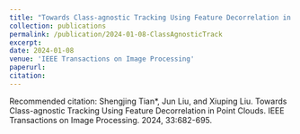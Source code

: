 ```yaml
---
title: "Towards Class-agnostic Tracking Using Feature Decorrelation in Point Clouds"
collection: publications
permalink: /publication/2024-01-08-ClassAgnosticTrack
excerpt: 
date: 2024-01-08
venue: 'IEEE Transactions on Image Processing'
paperurl: 
citation: 
---
```



Recommended citation: Shengjing Tian*, Jun Liu, and Xiuping Liu. Towards Class-agnostic Tracking Using Feature Decorrelation in Point Clouds. IEEE Transactions on Image Processing. 2024, 33:682-695.